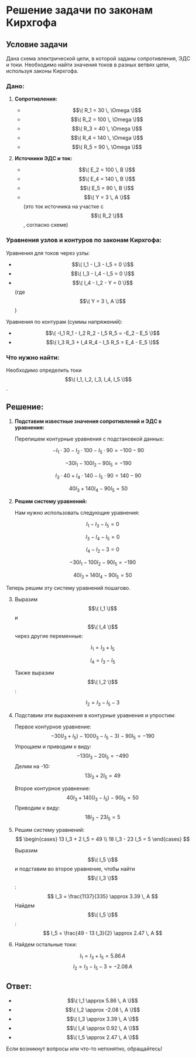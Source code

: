 # Решение задачи по законам Кирхгофа

## Условие задачи

Дана схема электрической цепи, в которой заданы сопротивления, ЭДС и токи. Необходимо найти значения токов в разных ветвях цепи, используя законы Кирхгофа.

### Дано:

1. **Сопротивления:**
   - $$\( R_1 = 30 \, \Omega \)$$
   - $$\( R_2 = 100 \, \Omega \)$$
   - $$\( R_3 = 40 \, \Omega \)$$
   - $$\( R_4 = 140 \, \Omega \)$$
   - $$\( R_5 = 90 \, \Omega \)$$

2. **Источники ЭДС и ток:**
   - $$\( E_2 = 100 \, В \)$$
   - $$\( E_4 = 140 \, В \)$$
   - $$\( E_5 = 90 \, В \)$$
   - $$\( Y = 3 \, A \)$$ (это ток источника на участке с $$\( R_2 \)$$, согласно схеме)

### Уравнения узлов и контуров по законам Кирхгофа:

Уравнения для токов через узлы:
- $$\( I_1 - I_3 - I_5 = 0 \)$$
- $$\( I_3 - I_4 - I_5 = 0 \)$$
- $$\( I_4 - I_2 - Y = 0 \)$$ (где $$\( Y = 3 \, A \)$$)

Уравнения по контурам (суммы напряжений):
- $$\( -I_1 R_1 - I_2 R_2 - I_5 R_5 = -E_2 - E_5 \)$$
- $$\( I_3 R_3 + I_4 R_4 - I_5 R_5 = E_4 - E_5 \)$$

### Что нужно найти:

Необходимо определить токи $$\( I_1, I_2, I_3, I_4, I_5 \)$$.

## Решение:

1. **Подставим известные значения сопротивлений и ЭДС в уравнения:**

   Перепишем контурные уравнения с подстановкой данных:
   
$$
-I_1 \cdot 30 - I_2 \cdot 100 - I_5 \cdot 90 = -100 - 90
$$

$$
-30 I_1 - 100 I_2 - 90 I_5 = -190
$$

$$
I_3 \cdot 40 + I_4 \cdot 140 - I_5 \cdot 90 = 140 - 90
$$

$$
40 I_3 + 140 I_4 - 90 I_5 = 50
$$


2. **Решим систему уравнений:**

   Нам нужно использовать следующие уравнения:

   $$
   I_1 - I_3 - I_5 = 0
   $$

   $$
   I_3 - I_4 - I_5 = 0
   $$

   $$
   I_4 - I_2 - 3 = 0
   $$

   $$
   -30 I_1 - 100 I_2 - 90 I_5 = -190
   $$

   $$
   40 I_3 + 140 I_4 - 90 I_5 = 50
   $$

Теперь решим эту систему уравнений пошагово.

3. Выразим $$\( I_1 \)$$ и $$\( I_4 \)$$ через другие переменные:

   $$
   I_1 = I_3 + I_5
   $$

   $$
   I_4 = I_3 - I_5
   $$

   Также выразим $$\( I_2 \)$$:

   $$
   I_2 = I_3 - I_5 - 3
   $$

4. Подставим эти выражения в контурные уравнения и упростим:

   Первое контурное уравнение:
   $$
   -30 (I_3 + I_5) - 100 (I_3 - I_5 - 3) - 90 I_5 = -190
   $$
   Упрощаем и приводим к виду:
   $$
   -130 I_3 - 20 I_5 = -490
   $$
   Делим на -10:
   $$
   13 I_3 + 2 I_5 = 49
   $$

   Второе контурное уравнение:
   $$
   40 I_3 + 140 (I_3 - I_5) - 90 I_5 = 50
   $$
   Приводим к виду:
   $$
   18 I_3 - 23 I_5 = 5
   $$

5. Решим систему уравнений:
   $$
   \begin{cases}
   13 I_3 + 2 I_5 = 49 \\
   18 I_3 - 23 I_5 = 5
   \end{cases}
   $$

   Выразим $$\( I_5 \)$$ и подставим во второе уравнение, чтобы найти $$\( I_3 \)$$:
   $$
   I_3 = \frac{1137}{335} \approx 3.39 \, A
   $$
   Найдем $$\( I_5 \)$$:
   $$
   I_5 = \frac{49 - 13 I_3}{2} \approx 2.47 \, A
   $$

6. Найдем остальные токи:

   $$
   I_1 = I_3 + I_5 = 5.86 \, A
   $$
   $$
   I_2 = I_3 - I_5 - 3 = -2.08 \, A
   $$

## Ответ:

- $$\( I_1 \approx 5.86 \, A \)$$
- $$\( I_2 \approx -2.08 \, A \)$$
- $$\( I_3 \approx 3.39 \, A \)$$
- $$\( I_4 \approx 0.92 \, A \)$$
- $$\( I_5 \approx 2.47 \, A \)$$

Если возникнут вопросы или что-то непонятно, обращайтесь!
